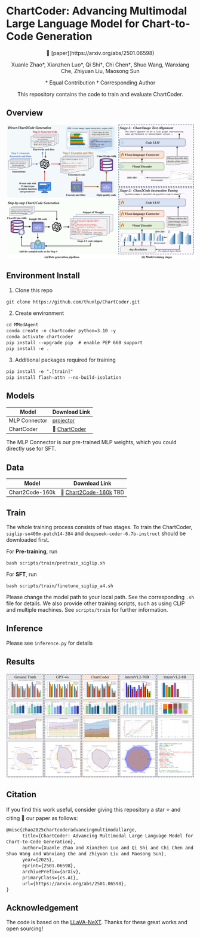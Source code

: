 # ChartCoder: Advancing Multimodal Large Language Model for Chart-to-Code Generation


<div align="center">
📑 [paper](https://arxiv.org/abs/2501.06598)

Xuanle Zhao*, Xianzhen Luo*, Qi Shi†, Chi Chen†, Shuo Wang, Wanxiang Che, Zhiyuan Liu, Maosong Sun

\* Equal Contribution 
† Corresponding Author

This repository contains the code to train and evaluate ChartCoder.
</div>

## Overview

![main](fig/main.png)

## Environment Install
1. Clone this repo
```
git clone https://github.com/thunlp/ChartCoder.git
```
2.  Create environment
```
cd MMedAgent
conda create -n chartcoder python=3.10 -y
conda activate chartcoder
pip install --upgrade pip  # enable PEP 660 support
pip install -e .
```
3. Additional packages required for training
```
pip install -e ".[train]"
pip install flash-attn --no-build-isolation
```

## Models
|  Model   | Download Link  |
|  ----  | ----  |
| MLP Connector | [projector](https://drive.google.com/file/d/1S_LwG65TIz_miW39rFPhuEAb5ClgopYi/view?usp=drive_link) |
| ChartCoder  | 🤗 [ChartCoder](https://huggingface.co/xxxllz/ChartCoder) |

The MLP Connector is our pre-trained MLP weights, which you could directly use for SFT.

## Data
|  Model   | Download Link  |
|  ----  | ----  |
|Chart2Code-160k  | 🤗 [Chart2Code-160k](https://huggingface.co/datasets/xxxllz/Chart2Code-160k) TBD|


## Train
The whole training process consists of two stages. To train the ChartCoder, ```siglip-so400m-patch14-384``` and ```deepseek-coder-6.7b-instruct``` should be downloaded first.

For **Pre-training**, run
```
bash scripts/train/pretrain_siglip.sh
```
For **SFT**, run 
```
bash scripts/train/finetune_siglip_a4.sh
```
Please change the model path to your local path. See the corresponding ```.sh ``` file for details. We also provide other training scripts, such as using CLIP and multiple machines. See ``` scripts/train ``` for further information.

## Inference
Please see ```inference.py``` for details

## Results
![results](fig/results.png)

## Citation
If you find this work useful, consider giving this repository a star ⭐️ and citing 📝 our paper as follows:
```
@misc{zhao2025chartcoderadvancingmultimodallarge,
      title={ChartCoder: Advancing Multimodal Large Language Model for Chart-to-Code Generation}, 
      author={Xuanle Zhao and Xianzhen Luo and Qi Shi and Chi Chen and Shuo Wang and Wanxiang Che and Zhiyuan Liu and Maosong Sun},
      year={2025},
      eprint={2501.06598},
      archivePrefix={arXiv},
      primaryClass={cs.AI},
      url={https://arxiv.org/abs/2501.06598}, 
}
```

## Acknowledgement
The code is based on the [LLaVA-NeXT](https://github.com/LLaVA-VL/LLaVA-NeXT). Thanks for these great works and open sourcing!
